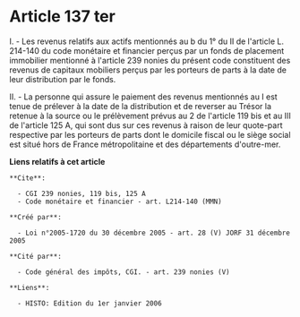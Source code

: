 # Article 137 ter

I. - Les revenus relatifs aux actifs mentionnés au b du 1° du II de l'article L. 214-140 du code monétaire et financier
perçus par un fonds de placement immobilier mentionné à l'article 239 nonies du présent code constituent des revenus de
capitaux mobiliers perçus par les porteurs de parts à la date de leur distribution par le fonds.

II. - La personne qui assure le paiement des revenus mentionnés au I est tenue de prélever à la date de la distribution et de
reverser au Trésor la retenue à la source ou le prélèvement prévus au 2 de l'article 119 bis et au III de l'article 125 A,
qui sont dus sur ces revenus à raison de leur quote-part respective par les porteurs de parts dont le domicile fiscal ou le
siège social est situé hors de France métropolitaine et des départements d'outre-mer.

**Liens relatifs à cet article**

	**Cite**:

	  - CGI 239 nonies, 119 bis, 125 A
	  - Code monétaire et financier - art. L214-140 (MMN)

	**Créé par**:

	  - Loi n°2005-1720 du 30 décembre 2005 - art. 28 (V) JORF 31 décembre 2005

	**Cité par**:

	  - Code général des impôts, CGI. - art. 239 nonies (V)

	**Liens**:

	  - HISTO: Edition du 1er janvier 2006

